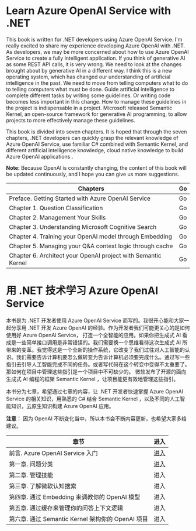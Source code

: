 #  **Learn Azure OpenAI Service with .NET**

This book is written for .NET developers using Azure OpenAI Service. I'm really excited to share my experience developing Azure OpenAI with .NET. As developers, we may be more concerned about how to use Azure OpenAI Service to create a fully intelligent application. If you think of generative AI as some REST API calls, it is very wrong. We need to look at the changes brought about by generative AI in a different way. I think this is a new operating system, which has changed our understanding of artificial intelligence in the past. We need to move from telling computers what to do to telling computers what must be done. Guide artificial intelligence to complete different tasks by writing some guidelines. Or writing code becomes less important in this change. How to manage these guidelines in the project is indispensable in a project. Microsoft released Semantic Kernel, an open-source framework for generative AI programming, to allow projects to more effectively manage these guidelines.

This book is divided into seven chapters. It is hoped that through the seven chapters, .NET developers can quickly grasp the relevant knowledge of Azure OpenAI Service, use familiar C# combined with Semantic Kernel, and different artificial intelligence knowledge, cloud native knowledge to build Azure OpenAI applications .

**Note:** Because OpenAI is constantly changing, the content of this book will be updated continuously, and I hope you can give us more suggestions.

| Chapters | Go |
| ---- | ---- |
| Preface. Getting Started with Azure OpenAI Service | Go |
| Chapter 1. Question Classification | Go |
| Chapter 2. Management Your Skills | Go |
| Chapter 3. Understanding Microsoft Cognitive Search | Go |
| Chapter 4. Training your OpenAI model through Embedding | Go |
| Chapter 5. Managing your Q&A context logic through cache | Go |
| Chapter 6. Architect your OpenAI project with Semantic Kernel | Go |


#  **用 .NET 技术学习 Azure OpenAI Service**

本书是为 .NET 开发者使用 Azure OpenAI Service 而写的。我很开心能和大家一起分享用 .NET 开发 Azure OpenAI 的经验。作为开发者我们可能更关心的是如何使用好 Azure OpenAI Service， 打造一个全智能的应用。如果你把生成式 AI 看成是一些简单接口调用是非常错误的。我们需要换一个思维看待这次生成式 AI 所带来的变革。我觉得这是一个全新的操作系统，它改变了我们过往对人工智能的认识。我们需要告诉计算机要怎么做转变为告诉计算机必须要完成什么。通过写一些指引去引导人工智能完成不同的任务。或者写代码在这个转变中变得不太重要了。那如何在项目中管理这些指引是一个项目中不可缺少的。 微软发布了开源的面向生成式 AI 编程的框架 Semantic Kernel ，让项目能更有效地管理这些指引。

本书分为七章，希望通过七章的内容，让 .NET 开发者快速掌握 Azure OpenAI Service 的相关知识，用熟悉的 C# 结合 Semantic Kernel ，以及不同的人工智能知识，云原生知识构建 Azure OpenAI 应用。

**注意：** 因为 OpenAI 不断变化当中，所以本书会不断内容更新，也希望大家多给建议。


|  章节   | 进入 |
|  ----  | ----  |
| 前言. Azure OpenAI Service 入门 | <a href="./CN/00.KickOffCN.md">进入</a> |
| 第一章. 问题分类 |  <a href="./CN/01.HowToQuestionClassificationCN.md">进入</a>  |
| 第二章. 管理技能 | 进入 |
| 第三章. 了解微软认知搜索 | 进入 |
| 第四章. 通过 Embedding 来调教你的 OpenAI 模型 | 进入 |
| 第五章. 通过缓存来管理你的问答上下文逻辑 | 进入 |
| 第六章. 通过 Semantic Kernel 架构你的 OpenAI 项目 | 进入 |




